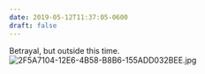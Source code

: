 ```yaml
---
date: 2019-05-12T11:37:05-0600
draft: false
---
```




Betrayal, but outside this time. ![2F5A7104-12E6-4B58-B8B6-155ADD032BEE.jpg](http://ianwhitney.micro.blog/uploads/2019/eeea87ccb9.jpg)



